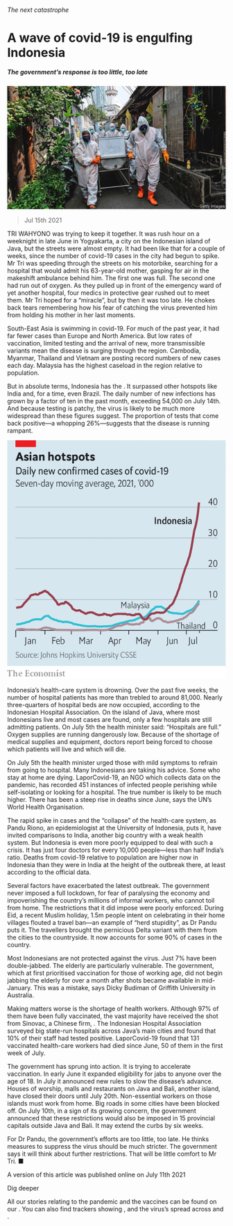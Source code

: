 ###### The next catastrophe

# A wave of covid-19 is engulfing Indonesia 

##### The government’s response is too little, too late 

![image](images/20210717_ASP001.jpg) 

> Jul 15th 2021 

TRI WAHYONO was trying to keep it together. It was rush hour on a weeknight in late June in Yogyakarta, a city on the Indonesian island of Java, but the streets were almost empty. It had been like that for a couple of weeks, since the number of covid-19 cases in the city had begun to spike. Mr Tri was speeding through the streets on his motorbike, searching for a hospital that would admit his 63-year-old mother, gasping for air in the makeshift ambulance behind him. The first one was full. The second one had run out of oxygen. As they pulled up in front of the emergency ward of yet another hospital, four medics in protective gear rushed out to meet them. Mr Tri hoped for a “miracle”, but by then it was too late. He chokes back tears remembering how his fear of catching the virus prevented him from holding his mother in her last moments.

South-East Asia is swimming in covid-19. For much of the past year, it had far fewer cases than Europe and North America. But low rates of vaccination, limited testing and the arrival of new, more transmissible variants mean the disease is surging through the region. Cambodia, Myanmar, Thailand and Vietnam are posting record numbers of new cases each day. Malaysia has the highest caseload in the region relative to population.


But in absolute terms, Indonesia has the . It surpassed other hotspots like India and, for a time, even Brazil. The daily number of new infections has grown by a factor of ten in the past month, exceeding 54,000 on July 14th. And because testing is patchy, the virus is likely to be much more widespread than these figures suggest. The proportion of tests that come back positive—a whopping 26%—suggests that the disease is running rampant.

![image](images/20210717_ASC819_0.png) 


Indonesia’s health-care system is drowning. Over the past five weeks, the number of hospital patients has more than trebled to around 81,000. Nearly three-quarters of hospital beds are now occupied, according to the Indonesian Hospital Association. On the island of Java, where most Indonesians live and most cases are found, only a few hospitals are still admitting patients. On July 5th the health minister said: “Hospitals are full.” Oxygen supplies are running dangerously low. Because of the shortage of medical supplies and equipment, doctors report being forced to choose which patients will live and which will die.

On July 5th the health minister urged those with mild symptoms to refrain from going to hospital. Many Indonesians are taking his advice. Some who stay at home are dying. LaporCovid-19, an NGO which collects data on the pandemic, has recorded 451 instances of infected people perishing while self-isolating or looking for a hospital. The true number is likely to be much higher. There has been a steep rise in deaths since June, says the UN’s World Health Organisation.

The rapid spike in cases and the “collapse” of the health-care system, as Pandu Riono, an epidemiologist at the University of Indonesia, puts it, have invited comparisons to India, another big country with a weak health system. But Indonesia is even more poorly equipped to deal with such a crisis. It has just four doctors for every 10,000 people—less than half India’s ratio. Deaths from covid-19 relative to population are higher now in Indonesia than they were in India at the height of the outbreak there, at least according to the official data.

Several factors have exacerbated the latest outbreak. The government never imposed a full lockdown, for fear of paralysing the economy and impoverishing the country’s millions of informal workers, who cannot toil from home. The restrictions that it did impose were poorly enforced. During Eid, a recent Muslim holiday, 1.5m people intent on celebrating in their home villages flouted a travel ban—an example of “herd stupidity”, as Dr Pandu puts it. The travellers brought the pernicious Delta variant with them from the cities to the countryside. It now accounts for some 90% of cases in the country.

Most Indonesians are not protected against the virus. Just 7% have been double-jabbed. The elderly are particularly vulnerable. The government, which at first prioritised vaccination for those of working age, did not begin jabbing the elderly for over a month after shots became available in mid-January. This was a mistake, says Dicky Budiman of Griffith University in Australia.

Making matters worse is the shortage of health workers. Although 97% of them have been fully vaccinated, the vast majority have received the shot from Sinovac, a Chinese firm, . The Indonesian Hospital Association surveyed big state-run hospitals across Java’s main cities and found that 10% of their staff had tested positive. LaporCovid-19 found that 131 vaccinated health-care workers had died since June, 50 of them in the first week of July.

The government has sprung into action. It is trying to accelerate vaccination. In early June it expanded eligibility for jabs to anyone over the age of 18. In July it announced new rules to slow the disease’s advance. Houses of worship, malls and restaurants on Java and Bali, another island, have closed their doors until July 20th. Non-essential workers on those islands must work from home. Big roads in some cities have been blocked off. On July 10th, in a sign of its growing concern, the government announced that these restrictions would also be imposed in 15 provincial capitals outside Java and Bali. It may extend the curbs by six weeks.

For Dr Pandu, the government’s efforts are too little, too late. He thinks measures to suppress the virus should be much stricter. The government says it will think about further restrictions. That will be little comfort to Mr Tri. ■

A version of this article was published online on July 11th 2021

Dig deeper

All our stories relating to the pandemic and the vaccines can be found on our . You can also find trackers showing ,  and the virus’s spread across  and .

